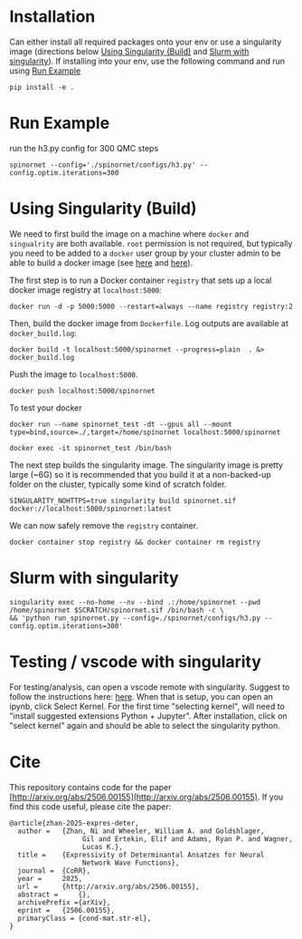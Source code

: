# Installation
Can either install all required packages onto your env or use a singularity image (directions below [Using Singularity (Build)](#using-singularity-build) and [Slurm with singularity](#slurm-with-singularity)). If installing into your env, use the following command and run using [Run Example](#run-example)
```
pip install -e .
```

# Run Example

run the h3.py config for 300 QMC steps

```
spinornet --config='./spinornet/configs/h3.py' --config.optim.iterations=300
```

# Using Singularity (Build)

We need to first build the image on a machine where `docker` and `singualrity` are both available. `root` permission is not required, but typically you need to be added to a `docker` user group by your cluster admin to be able to build a docker image (see [here](https://stackoverflow.com/questions/67261873/building-docker-image-as-non-root-user) and [here](https://cloudyuga.guru/blogs/manage-docker-as-non-root-user/)). 

The first step is to run a Docker container `registry` that sets up a local docker image registry at `localhost:5000`:

```shell
docker run -d -p 5000:5000 --restart=always --name registry registry:2
```

Then, build the docker image from `Dockerfile`. Log outputs are available at `docker_build.log`:

```shell
docker build -t localhost:5000/spinornet --progress=plain  . &> docker_build.log
```

Push the image to `localhost:5000`.

```shell
docker push localhost:5000/spinornet
```

To test your docker

```shell
docker run --name spinornet_test -dt --gpus all --mount type=bind,source=./,target=/home/spinornet localhost:5000/spinornet
```

```shell
docker exec -it spinornet_test /bin/bash
```

The next step builds the singularity image. The singularity image is pretty large (~6G) so it is recommended that you build it at a non-backed-up folder on the cluster, typically some kind of scratch folder.

```shell
SINGULARITY_NOHTTPS=true singularity build spinornet.sif docker://localhost:5000/spinornet:latest
```

We can now safely remove the `registry` container.

```shell
docker container stop registry && docker container rm registry
```

# Slurm with singularity

```shell
singularity exec --no-home --nv --bind .:/home/spinornet --pwd /home/spinornet $SCRATCH/spinornet.sif /bin/bash -c \
&& 'python run_spinornet.py --config=./spinornet/configs/h3.py --config.optim.iterations=300'
```

# Testing / vscode with singularity

For testing/analysis, can open a vscode remote with singularity. Suggest to follow the instructions here: [here](https://github.com/microsoft/vscode-remote-release/issues/3066#issuecomment-1019500216). When that is setup, you can open an ipynb, click Select Kernel. For the first time "selecting kernel", will need to "install suggested extensions Python + Jupyter". After installation, click on "select kernel" again and should be able to select the singularity python.

# Cite

This repository contains code for the paper [http://arxiv.org/abs/2506.00155](http://arxiv.org/abs/2506.00155).
If you find this code useful, please cite the paper:

```
@article{zhan-2025-expres-deter,
  author =	 {Zhan, Ni and Wheeler, William A. and Goldshlager,
                  Gil and Ertekin, Elif and Adams, Ryan P. and Wagner,
                  Lucas K.},
  title =	 {Expressivity of Determinantal Ansatzes for Neural
                  Network Wave Functions},
  journal =	 {CoRR},
  year =	 2025,
  url =		 {http://arxiv.org/abs/2506.00155},
  abstract =	 {},
  archivePrefix ={arXiv},
  eprint =	 {2506.00155},
  primaryClass = {cond-mat.str-el},
}

```